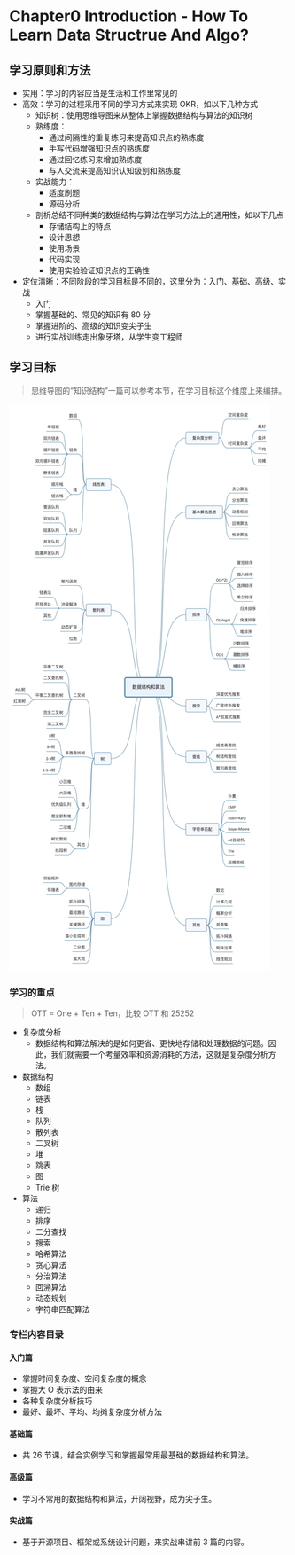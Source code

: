 # Chapter0 Introduction - How To Learn Data Structrue And Algo?
## 学习原则和方法

* 实用：学习的内容应当是生活和工作里常见的
* 高效：学习的过程采用不同的学习方式来实现 OKR，如以下几种方式
  * 知识树：使用思维导图来从整体上掌握数据结构与算法的知识树
  * 熟练度：
    * 通过间隔性的重复练习来提高知识点的熟练度
    * 手写代码增强知识点的熟练度
    * 通过回忆练习来增加熟练度
    * 与人交流来提高知识认知级别和熟练度
  * 实战能力：
    * 适度刷题
    * 源码分析
  * 剖析总结不同种类的数据结构与算法在学习方法上的通用性，如以下几点
    * 存储结构上的特点
    * 设计思想
    * 使用场景
    * 代码实现
    * 使用实验验证知识点的正确性
* 定位清晰：不同阶段的学习目标是不同的，这里分为：入门、基础、高级、实战
  * 入门
  * 掌握基础的、常见的知识有 80 分
  * 掌握进阶的、高级的知识变尖子生
  * 进行实战训练走出象牙塔，从学生变工程师

## 学习目标

> 思维导图的“知识结构”一篇可以参考本节，在学习目标这个维度上来编排。

![王争老师的 DA 体系图](./images/wangzheng-da-arch.jpg)

### 学习的重点

> OTT = One + Ten + Ten，比较 OTT 和 25252

* 复杂度分析
  * 数据结构和算法解决的是如何更省、更快地存储和处理数据的问题。因此，我们就需要一个考量效率和资源消耗的方法，这就是复杂度分析方法。
* 数据结构
  * 数组
  * 链表
  * 栈
  * 队列
  * 散列表
  * 二叉树
  * 堆
  * 跳表
  * 图
  * Trie 树
* 算法
  * 递归
  * 排序
  * 二分查找
  * 搜索
  * 哈希算法
  * 贪心算法
  * 分治算法
  * 回溯算法
  * 动态规划
  * 字符串匹配算法

### 专栏内容目录
#### 入门篇

* 掌握时间复杂度、空间复杂度的概念
* 掌握大 O 表示法的由来
* 各种复杂度分析技巧 
* 最好、最坏、平均、均摊复杂度分析方法

#### 基础篇

* 共 26 节课，结合实例学习和掌握最常用最基础的数据结构和算法。

#### 高级篇

* 学习不常用的数据结构和算法，开阔视野，成为尖子生。

#### 实战篇

* 基于开源项目、框架或系统设计问题，来实战串讲前 3 篇的内容。
